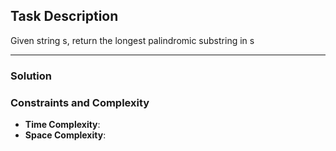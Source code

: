 ## Task Description
Given string s, return the longest palindromic substring in s

---

### Solution


### Constraints and Complexity
- **Time Complexity**: 
- **Space Complexity**: 